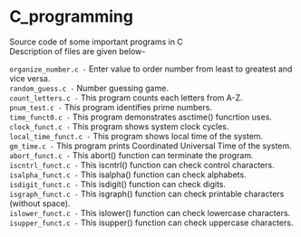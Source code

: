 # C_programming
Source code of some important programs in C  
Description of files are given below-  
  
  
`organize_number.c -`  Enter value to order number from least to greatest and vice versa.  
`random_guess.c -` Number guessing game.  
`count_letters.c -` This program counts each letters from A-Z.  
`pnum_test.c -` This program identifies prime numbers.   
`time_funct0.c -` This program demonstrates asctime() funcrtion uses.   
`clock_funct.c -` This program shows system clock cycles.   
`local_time_funct.c -` This program shows local time of the system.   
`gm_time.c -` This program prints Coordinated Universal Time of the system.   
`abort_funct.c -` This abort() function can terminate the program.   
`iscntrl_funct.c -` This iscntrl() function can check control characters.   
`isalpha_funct.c -` This isalpha() function can check alphabets.   
`isdigit_funct.c -` This isdigit() function can check digits.    
`isgraph_funct.c -` This isgraph() function can check printable characters (without space).   
`islower_funct.c -` This islower() function can check lowercase characters.    
`isupper_funct.c -` This isupper() function can check uppercase characters.   
` `
` `    
` `   
